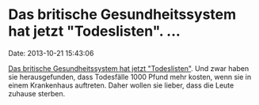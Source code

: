 Das britische Gesundheitssystem hat jetzt \"Todeslisten\". \...
===============================================================

Date: 2013-10-21 15:43:06

[Das britische Gesundheitssystem hat jetzt
\"Todeslisten\"](http://rt.com/news/nhs-gp-bonus-deathlist-457/). Und
zwar haben sie herausgefunden, dass Todesfälle 1000 Pfund mehr kosten,
wenn sie in einem Krankenhaus auftreten. Daher wollen sie lieber, dass
die Leute zuhause sterben.
